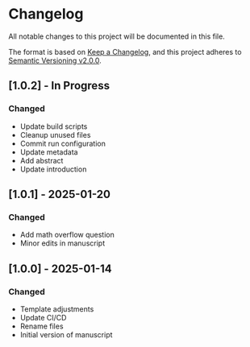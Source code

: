 # Changelog

All notable changes to this project will be documented in this file.

The format is based on [Keep a Changelog](https://keepachangelog.com/en/1.0.0/),
and this project adheres to [Semantic Versioning v2.0.0](https://semver.org/spec/v2.0.0.html).

## [1.0.2] - In Progress

### Changed

- Update build scripts
- Cleanup unused files
- Commit run configuration
- Update metadata
- Add abstract
- Update introduction

## [1.0.1] - 2025-01-20

### Changed

- Add math overflow question
- Minor edits in manuscript

## [1.0.0] - 2025-01-14

### Changed

- Template adjustments
- Update CI/CD
- Rename files
- Initial version of manuscript
